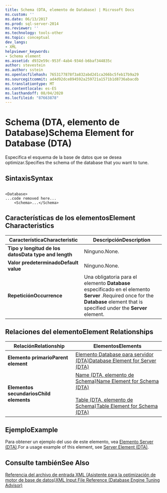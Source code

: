 ```yaml
---
title: Schema (DTA, elemento de Database) | Microsoft Docs
ms.custom: ''
ms.date: 06/13/2017
ms.prod: sql-server-2014
ms.reviewer: ''
ms.technology: tools-other
ms.topic: conceptual
dev_langs:
- XML
helpviewer_keywords:
- Schema element
ms.assetid: d932e59c-953f-4ab4-934d-b6baf344835c
author: stevestein
ms.author: sstein
ms.openlocfilehash: 7653177878f3a832abd2d1ca266bc5feb17b9a29
ms.sourcegitcommit: ad4d92dce894592a259721a1571b1d8736abacdb
ms.translationtype: MT
ms.contentlocale: es-ES
ms.lasthandoff: 08/04/2020
ms.locfileid: "87663878"
---
```

# <a name="schema-element-for-database-dta"></a><span data-ttu-id="8ff47-102">Schema (DTA, elemento de Database)</span><span class="sxs-lookup"><span data-stu-id="8ff47-102">Schema Element for Database (DTA)</span></span>
  <span data-ttu-id="8ff47-103">Especifica el esquema de la base de datos que se desea optimizar.</span><span class="sxs-lookup"><span data-stu-id="8ff47-103">Specifies the schema of the database that you want to tune.</span></span>  
  
## <a name="syntax"></a><span data-ttu-id="8ff47-104">Sintaxis</span><span class="sxs-lookup"><span data-stu-id="8ff47-104">Syntax</span></span>  
  
```  
  
<Database>  
...code removed here...  
    <Schema>...</Schema>  
```  
  
## <a name="element-characteristics"></a><span data-ttu-id="8ff47-105">Características de los elementos</span><span class="sxs-lookup"><span data-stu-id="8ff47-105">Element Characteristics</span></span>  
  
|<span data-ttu-id="8ff47-106">Característica</span><span class="sxs-lookup"><span data-stu-id="8ff47-106">Characteristic</span></span>|<span data-ttu-id="8ff47-107">Descripción</span><span class="sxs-lookup"><span data-stu-id="8ff47-107">Description</span></span>|  
|--------------------|-----------------|  
|<span data-ttu-id="8ff47-108">**Tipo y longitud de los datos**</span><span class="sxs-lookup"><span data-stu-id="8ff47-108">**Data type and length**</span></span>|<span data-ttu-id="8ff47-109">Ninguno.</span><span class="sxs-lookup"><span data-stu-id="8ff47-109">None.</span></span>|  
|<span data-ttu-id="8ff47-110">**Valor predeterminado**</span><span class="sxs-lookup"><span data-stu-id="8ff47-110">**Default value**</span></span>|<span data-ttu-id="8ff47-111">Ninguno.</span><span class="sxs-lookup"><span data-stu-id="8ff47-111">None.</span></span>|  
|<span data-ttu-id="8ff47-112">**Repetición**</span><span class="sxs-lookup"><span data-stu-id="8ff47-112">**Occurrence**</span></span>|<span data-ttu-id="8ff47-113">Una obligatoria para el elemento **Database** especificado en el elemento **Server** .</span><span class="sxs-lookup"><span data-stu-id="8ff47-113">Required once for the **Database** element that is specified under the **Server** element.</span></span>|  
  
## <a name="element-relationships"></a><span data-ttu-id="8ff47-114">Relaciones del elemento</span><span class="sxs-lookup"><span data-stu-id="8ff47-114">Element Relationships</span></span>  
  
|<span data-ttu-id="8ff47-115">Relación</span><span class="sxs-lookup"><span data-stu-id="8ff47-115">Relationship</span></span>|<span data-ttu-id="8ff47-116">Elementos</span><span class="sxs-lookup"><span data-stu-id="8ff47-116">Elements</span></span>|  
|------------------|--------------|  
|<span data-ttu-id="8ff47-117">**Elemento primario**</span><span class="sxs-lookup"><span data-stu-id="8ff47-117">**Parent element**</span></span>|[<span data-ttu-id="8ff47-118">Elemento Database para servidor &#40;DTA&#41;</span><span class="sxs-lookup"><span data-stu-id="8ff47-118">Database Element for Server &#40;DTA&#41;</span></span>](database-element-for-server-dta.md)|  
|<span data-ttu-id="8ff47-119">**Elementos secundarios**</span><span class="sxs-lookup"><span data-stu-id="8ff47-119">**Child elements**</span></span>|[<span data-ttu-id="8ff47-120">Name &#40;DTA, elemento de Schema&#41;</span><span class="sxs-lookup"><span data-stu-id="8ff47-120">Name Element for Schema &#40;DTA&#41;</span></span>](name-element-for-schema-dta.md)<br /><br /> [<span data-ttu-id="8ff47-121">Table &#40;DTA, elemento de Schema&#41;</span><span class="sxs-lookup"><span data-stu-id="8ff47-121">Table Element for Schema &#40;DTA&#41;</span></span>](table-element-for-schema-dta.md)|  
  
## <a name="example"></a><span data-ttu-id="8ff47-122">Ejemplo</span><span class="sxs-lookup"><span data-stu-id="8ff47-122">Example</span></span>  
 <span data-ttu-id="8ff47-123">Para obtener un ejemplo del uso de este elemento, vea [Elemento Server &#40;DTA&#41;](server-element-dta.md).</span><span class="sxs-lookup"><span data-stu-id="8ff47-123">For a usage example of this element, see [Server Element &#40;DTA&#41;](server-element-dta.md).</span></span>  
  
## <a name="see-also"></a><span data-ttu-id="8ff47-124">Consulte también</span><span class="sxs-lookup"><span data-stu-id="8ff47-124">See Also</span></span>  
 [<span data-ttu-id="8ff47-125">Referencia del archivo de entrada XML &#40;Asistente para la optimización de motor de base de datos&#41;</span><span class="sxs-lookup"><span data-stu-id="8ff47-125">XML Input File Reference &#40;Database Engine Tuning Advisor&#41;</span></span>](xml-input-file-reference-database-engine-tuning-advisor.md)  
  
  
